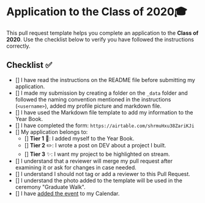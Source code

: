 # Application to the Class of 2020🎓

This pull request template helps you complete an application to the **Class of 2020**. Use the checklist below to verify you have followed the instructions correctly. 

## Checklist ✅

- [] I have read the instructions on the README file before submitting my application. 
- [] I made my submission by creating a folder on the `_data` folder and followed the naming convention mentioned in the instructions (`<username>`), added my profile picture and markdown file.
- [] I have used the Markdown file template to add my information to the Year Book.
- [] I have completed the form: `https://airtable.com/shrmuHxu38ZariKJi`
- [] My application belongs to:
  - [] **Tier 1** 📖: I added myself to the Year Book.
  - [] **Tier 2** ✏️: I wrote a post on DEV about a project I built.
  - [] **Tier 3** ✨: I want my project to be highlighted on stream.
- [] I understand that a reviewer will merge my pull request after examining it or ask for changes in case needed.
- [] I understand I should not tag or add a reviewer to this Pull Request.
- [] I understand the photo added to the template will be used in the ceremony "Graduate Walk". 
- [] I have [added the event](http://www.google.com/calendar/event?action=TEMPLATE&dates=20200615T160000Z%2F20200615T183000Z&text=%24%20git%20remote%20%3Cgraduation%3E%20%F0%9F%8E%93&location=https%3A%2F%2Fwww.twitch.tv%2Fgithubeducation&details=) to my Calendar.

